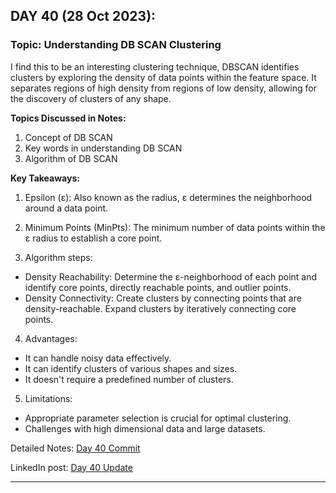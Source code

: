
## **DAY 40 (28 Oct 2023):**
### Topic: Understanding DB SCAN Clustering

I find this to be an interesting clustering technique, DBSCAN identifies clusters by exploring the density of data points within the feature space. It separates regions of high density from regions of low density, allowing for the discovery of clusters of any shape.

**Topics Discussed in Notes:**
1. Concept of DB SCAN
2. Key words in understanding DB SCAN
3. Algorithm of DB SCAN

**Key Takeaways:**
1. Epsilon (ε): Also known as the radius, ε determines the neighborhood around a data point.

2. Minimum Points (MinPts): The minimum number of data points within the ε radius to establish a core point.

3. Algorithm steps:
- Density Reachability: Determine the ε-neighborhood of each point and identify core points, directly reachable points, and outlier points.
- Density Connectivity: Create clusters by connecting points that are density-reachable. Expand clusters by iteratively connecting core points.

4. Advantages:
- It can handle noisy data effectively.
- It can identify clusters of various shapes and sizes.
- It doesn't require a predefined number of clusters.

5. Limitations:
- Appropriate parameter selection is crucial for optimal clustering.
- Challenges with high dimensional data and large datasets.

Detailed Notes: [Day 40 Commit](https://github.com/ds-teja/100_Days_MLDL/tree/main/40.%20Day%2040%20-%20Understanding%20DB%20SCAN%20Clustering)

LinkedIn post: [Day 40 Update](https://www.linkedin.com/posts/ravi6123_understanding-db-scan-clustering-activity-7124094142778916864-g9uW?utm_source=share&utm_medium=member_desktop)

---